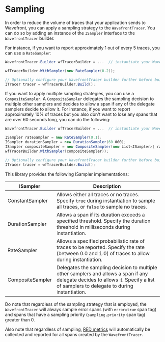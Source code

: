 # Sampling

In order to reduce the volume of traces that your application sends to Wavefront, you can apply a sampling strategy to the `WavefrontTracer`. You can do so by adding an instance of the `ISampler` interface to the `WavefrontTracer` builder.

For instance, if you want to report approximately 1 out of every 5 traces, you can use a `RateSampler`:

```csharp
WavefrontTracer.Builder wfTracerBuilder = ...  // instantiate your WavefrontTracer builder

wfTracerBuilder.WithSampler(new RateSampler(0.2));

// Optionally configure your WavefrontTracer builder further before building
ITracer tracer = wfTracerBuilder.Build();
```

If you want to apply multiple sampling strategies, you can use a `CompositeSampler`. A `CompositeSampler` delegates the sampling decision to multiple other samplers and decides to allow a span if any of the delegate samplers decide to allow it. For instance, if you want to report approximately 10% of traces but you also don't want to lose any spans that are over 60 seconds long, you can do the following:

```csharp
WavefrontTracer.Builder wfTracerBuilder = ...  // instantiate your WavefrontTracer builder

ISampler rateSampler = new RateSampler(0.1);
ISampler durationSampler = new DurationSampler(60_000);
ISampler compositeSampler = new CompositeSampler(new List<ISampler>{ rateSampler, durationSampler });
wfTracerBuilder.WithSampler(compositeSampler));

// Optionally configure your WavefrontTracer builder further before building
ITracer tracer = wfTracerBuilder.Build();
```

This library provides the following ISampler implementations:

| ISampler              | Description                            |
| --------------------- | -------------------------------------- |
| ConstantSampler       | Allows either all traces or no traces. Specify `true` during instantiation to sample all traces, or `false` to sample no traces. |
| DurationSampler       | Allows a span if its duration exceeds a specified threshold. Specify the duration threshold in milliseconds during instantiation. |
| RateSampler           | Allows a specified probabilistic rate of traces to be reported. Specify the rate (between 0.0 and 1.0) of traces to allow during instantiation. |
| CompositeSampler      | Delegates the sampling decision to multiple other samplers and allows a span if any delegate decides to allows it. Specify a list of samplers to delegate to during instantiation. |

Do note that regardless of the sampling strategy that is employed, the `WavefrontTracer` will always sample error spans (with `error=true` span tag) and spans that have a sampling priority (`sampling.priority` span tag) greater than 0.

Also note that regardless of sampling, [RED metrics](https://github.com/wavefrontHQ/wavefront-opentracing-sdk-csharp/blob/master/README.md#red-metrics) will automatically be collected and reported for all spans created by the `WavefrontTracer`.
